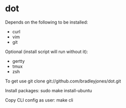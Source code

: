 dot
===

Depends on the following to be installed:
 - curl
 - vim
 - git

Optional (install script will run without it):
 - gertty
 - tmux
 - zsh

To get use
  git clone git://github.com/bradleyjones/dot.git

Install packages:
  sudo make install-ubuntu

Copy CLI config as user:
  make cli
